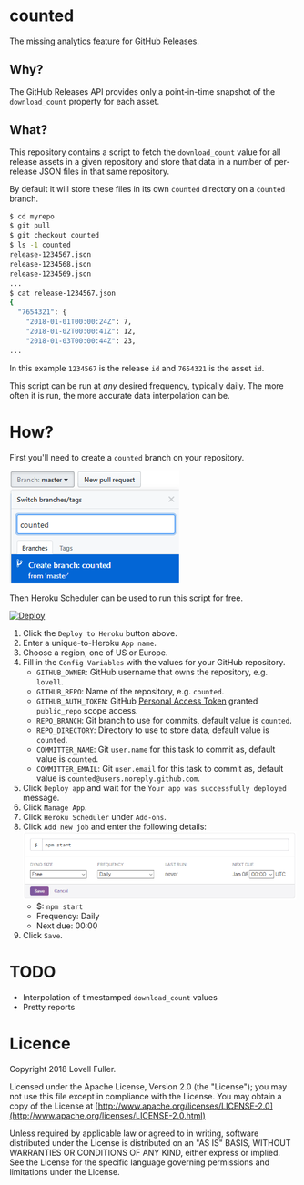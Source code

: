 # counted

The missing analytics feature for GitHub Releases.

## Why?

The GitHub Releases API provides only a point-in-time snapshot
of the `download_count` property for each asset.

## What?

This repository contains a script to fetch the `download_count` value
for all release assets in a given repository and store that data
in a number of per-release JSON files in that same repository.

By default it will store these files in its own `counted` directory on a `counted` branch.

```sh
$ cd myrepo
$ git pull
$ git checkout counted
$ ls -1 counted
release-1234567.json
release-1234568.json
release-1234569.json
...
$ cat release-1234567.json
{
  "7654321": {
    "2018-01-01T00:00:24Z": 7,
    "2018-01-02T00:00:41Z": 12,
    "2018-01-03T00:00:44Z": 23,
...
```

In this example `1234567` is the release `id` and `7654321` is the asset `id`.

This script can be run at *any* desired frequency, typically daily.
The more often it is run, the more accurate data interpolation can be.

# How?

First you'll need to create a `counted` branch on your repository.

![Create a branch on GitHub](https://raw.githubusercontent.com/lovell/counted/master/image/github-branch.png)

Then Heroku Scheduler can be used to run this script for free.

[![Deploy](https://www.herokucdn.com/deploy/button.svg)](https://heroku.com/deploy?template=https://github.com/lovell/counted)

1. Click the `Deploy to Heroku` button above.
2. Enter a unique-to-Heroku `App name`.
3. Choose a region, one of US or Europe.
4. Fill in the `Config Variables` with the values for your GitHub repository.
    * `GITHUB_OWNER`: GitHub username that owns the repository, e.g. `lovell`.
    * `GITHUB_REPO`: Name of the repository, e.g. `counted`.
    * `GITHUB_AUTH_TOKEN`: GitHub [Personal Access Token](https://github.com/settings/tokens/new) granted `public_repo` scope access.
    * `REPO_BRANCH`: Git branch to use for commits, default value is `counted`.
    * `REPO_DIRECTORY`: Directory to use to store data, default value is `counted`.
    * `COMMITTER_NAME`: Git `user.name` for this task to commit as, default value is `counted`.
    * `COMMITTER_EMAIL`: Git `user.email` for this task to commit as, default value is `counted@users.noreply.github.com`.
5. Click `Deploy app` and wait for the `Your app was successfully deployed` message.
6. Click `Manage App`.
7. Click `Heroku Scheduler` under `Add-ons`.
8. Click `Add new job` and enter the following details: ![Heroku Scheduler](https://raw.githubusercontent.com/lovell/counted/master/image/heroku-scheduler.png)
    * $: `npm start`
    * Frequency: Daily
    * Next due: 00:00
9. Click `Save`.

# TODO

* Interpolation of timestamped `download_count` values
* Pretty reports

# Licence

Copyright 2018 Lovell Fuller.

Licensed under the Apache License, Version 2.0 (the "License");
you may not use this file except in compliance with the License.
You may obtain a copy of the License at
[http://www.apache.org/licenses/LICENSE-2.0](http://www.apache.org/licenses/LICENSE-2.0.html)

Unless required by applicable law or agreed to in writing, software
distributed under the License is distributed on an "AS IS" BASIS,
WITHOUT WARRANTIES OR CONDITIONS OF ANY KIND, either express or implied.
See the License for the specific language governing permissions and
limitations under the License.
